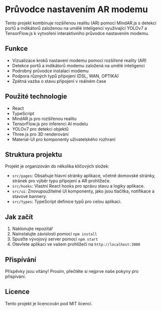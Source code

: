 # Průvodce nastavením AR modemu

Tento projekt kombinuje rozšířenou realitu (AR) pomocí MindAR.js s detekcí portů a indikátorů založenou na umělé inteligenci využívající YOLOv7 a TensorFlow.js k vytvoření interaktivního průvodce nastavením modemu.

## Funkce

- Vizualizace kroků nastavení modemu pomocí rozšířené reality (AR)
- Detekce portů a indikátorů modemu založená na umělé inteligenci
- Podrobný průvodce instalací modemu
- Podpora různých typů připojení (DSL, WAN, OPTIKA)
- Zpětná vazba o stavu připojení v reálném čase

## Použité technologie

- React
- TypeScript
- MindAR.js pro rozšířenou realitu
- TensorFlow.js pro inferenci AI modelu
- YOLOv7 pro detekci objektů
- Three.js pro 3D renderování
- Material-UI pro komponenty uživatelského rozhraní

## Struktura projektu

Projekt je organizován do několika klíčových složek:

- `src/pages`: Obsahuje hlavní stránky aplikace, včetně domovské stránky, stránek pro výběr typu připojení a AR prohlížeče.
- `src/hooks`: Vlastní React hooks pro správu stavu a logiky aplikace.
- `src/ui`: Znovupoužitelné UI komponenty, jako jsou tlačítka, notifikace a stavové bannery.
- `src/types`: TypeScript definice typů pro celou aplikaci.

## Jak začít

1. Naklonujte repozitář
2. Nainstalujte závislosti pomocí `npm install`
3. Spusťte vývojový server pomocí `npm start`
4. Otevřete aplikaci ve vašem prohlížeči na `http://localhost:3000`

## Přispívání

Příspěvky jsou vítány! Prosím, přečtěte si nejprve naše pokyny pro přispívání.

## Licence

Tento projekt je licencován pod MIT licencí.
